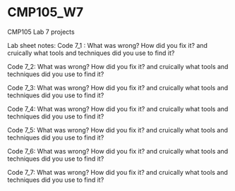 # CMP105_W7
CMP105 Lab 7 projects

Lab sheet notes:
Code 7_1 : What was wrong? How did you fix it? and cruically what tools and techniques did you use to find it?


Code 7_2: What was wrong? How did you fix it? and cruically what tools and techniques did you use to find it?


Code 7_3: What was wrong? How did you fix it? and cruically what tools and techniques did you use to find it?


Code 7_4: What was wrong? How did you fix it? and cruically what tools and techniques did you use to find it?


Code 7_5: What was wrong? How did you fix it? and cruically what tools and techniques did you use to find it?



Code 7_6: What was wrong? How did you fix it? and cruically what tools and techniques did you use to find it?


Code 7_7: What was wrong? How did you fix it? and cruically what tools and techniques did you use to find it?

